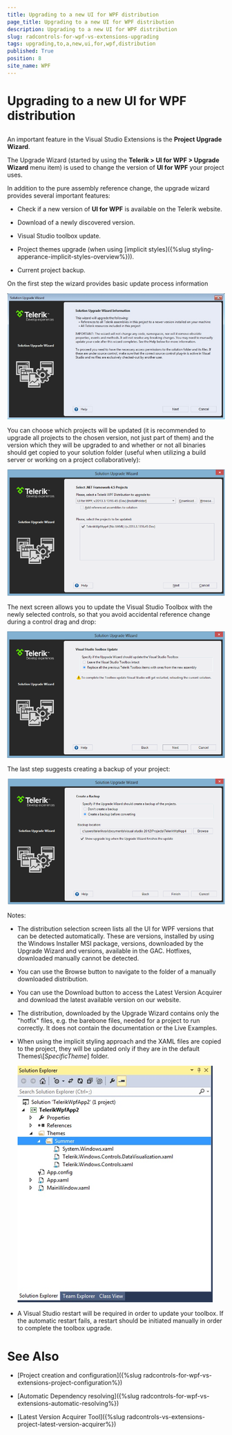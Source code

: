 ```yaml
---
title: Upgrading to a new UI for WPF distribution
page_title: Upgrading to a new UI for WPF distribution
description: Upgrading to a new UI for WPF distribution
slug: radcontrols-for-wpf-vs-extensions-upgrading
tags: upgrading,to,a,new,ui,for,wpf,distribution
published: True
position: 8
site_name: WPF
---
```


# Upgrading to a new UI for WPF distribution



## 

An important feature in the Visual Studio Extensions is the __Project Upgrade Wizard__.

The Upgrade Wizard (started by using the __Telerik > UI for WPF > Upgrade Wizard__ menu item) is used to change the version of __UI for WPF__ your project uses. 

In addition to the pure assembly reference change, the upgrade wizard provides several important features: 

* Check if a new version of __UI for WPF__ is available on the Telerik website.

* Download of a newly discovered version. 

* Visual Studio toolbox update. 

* Project themes upgrade (when using [implicit styles]({%slug styling-apperance-implicit-styles-overview%})).

* Current project backup. 

On the first step the wizard provides basic update process information  

![VSExtentions WPF Upgrade Wizard Initial Page](images/VSExtentions_WPF_UpgradeWizardInitialPage.jpg)


You can choose which projects will be updated (it is recommended to upgrade all projects to the chosen version, not just part of them) and the version which they will be upgraded to and whether or not all binaries should get copied to your solution folder (useful when utilizing a build server or working on a project collaboratively):

![VSExtentions WPF Upgrade Wizard](images/VSExtentions_WPF_UpgradeWizard.png)

The next screen allows you to update the Visual Studio Toolbox with the newly selected controls, so that you avoid accidental reference change during a control drag and drop: 

![VSExtentions WPF Upgrade Wizard Toolbox](images/VSExtentions_WPF_UpgradeWizardToolbox.png)

The last step suggests creating a backup of your project: 

![VSExtentions WPF Upgrade Wizard Backup](images/VSExtentions_WPF_UpgradeWizardBackup.png)

Notes: 

* The distribution selection screen lists all the UI for WPF versions that can be detected automatically. These are versions, installed by using the Windows Installer MSI package, versions, downloaded by the Upgrade Wizard and versions, available in the GAC. Hotfixes, downloaded manually cannot be detected. 

* You can use the Browse button to navigate to the folder of a manually downloaded distribution.

* You can use the Download button to access the Latest Version Acquirer and download the latest available version on our website. 

* The distribution, downloaded by the Upgrade Wizard contains only the "hotfix" files, e.g. the barebone files, needed for a project to run correctly. It does not contain the documentation or the Live Examples.

* When using the implicit styling approach and the XAML files are copied to the project, they will be updated only if they are in the default Themes\\[*SpecificTheme*] folder.

	![VSExtensions Themes Folder](images/VSExtensions_WPF_ThemeFilesUnderNamedFolder.png)

* A Visual Studio restart will be required in order to update your toolbox. If the automatic restart fails, a restart should be initiated manually in order to complete the toolbox upgrade.


# See Also

 * [Project creation and configuration]({%slug radcontrols-for-wpf-vs-extensions-project-configuration%})

 * [Automatic Dependency resolving]({%slug radcontrols-for-wpf-vs-extensions-automatic-resolving%})

 * [Latest Version Acquirer Tool]({%slug radcontrols-vs-extensions-project-latest-version-acquirer%})
